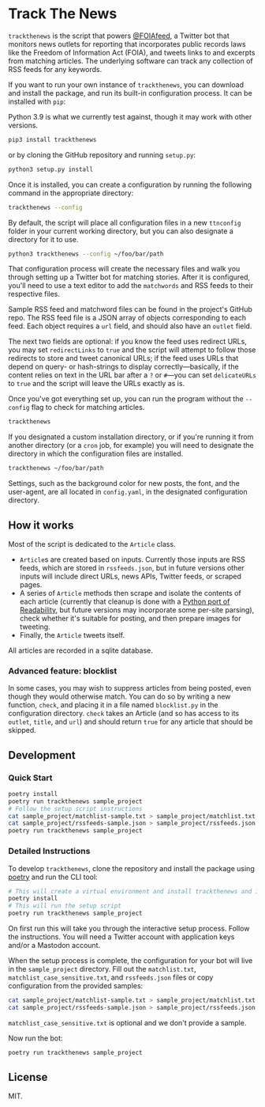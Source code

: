# Track The News

`trackthenews` is the script that powers [@FOIAfeed](https://twitter.com/foiafeed), a Twitter bot that monitors news outlets for reporting that incorporates public records laws like the Freedom of Information Act (FOIA), and tweets links to and excerpts from matching articles. The underlying software can track any collection of RSS feeds for any keywords.

If you want to run your own instance of `trackthenews`, you can download and install the package, and run its built-in configuration process. It can be installed with `pip`:

Python 3.9 is what we currently test against, though it may work with other versions.


```bash
pip3 install trackthenews
```

or by cloning the GitHub repository and running `setup.py`:

```bash
python3 setup.py install
```

Once it is installed, you can create a configuration by running the following command in the appropriate directory:

```bash
trackthenews --config
```

By default, the script will place all configuration files in a new `ttnconfig` folder in your current working directory, but you can also designate a directory for it to use.

```bash
python3 trackthenews --config ~/foo/bar/path
```

That configuration process will create the necessary files and walk you through setting up a Twitter bot for matching stories. After it is configured, you'll need to use a text editor to add the `matchwords` and RSS feeds to their respective files.

Sample RSS feed and matchword files can be found in the project's GitHub repo. The RSS feed file is a JSON array of objects corresponding to each feed. Each object requires a `url` field, and should also have an `outlet` field.

The next two fields are optional: if you know the feed uses redirect URLs, you may set `redirectLinks` to `true` and the script will attempt to follow those redirects to store and tweet canonical URLs; if the feed uses URLs that depend on query- or hash-strings to display correctly—basically, if the content relies on text in the URL bar after a `?` or `#`—you can set `delicateURLs` to `true` and the script will leave the URLs exactly as is.

Once you've got everything set up, you can run the program without the `--config` flag to check for matching articles.

```bash
trackthenews
```

If you designated a custom installation directory, or if you're running it from another directory (or a `cron` job, for example) you will need to designate the directory in which the configuration files are installed.

```bash
trackthenews ~/foo/bar/path
```

Settings, such as the background color for new posts, the font, and the user-agent, are all located in `config.yaml`, in the designated configuration directory. 

## How it works

Most of the script is dedicated to the `Article` class.
* `Article`s are created based on inputs. Currently those inputs are RSS feeds, which are stored in `rssfeeds.json`, but in future versions other inputs will include direct URLs, news APIs, Twitter feeds, or scraped pages.
* A series of `Article` methods then scrape and isolate the contents of each article (currently that cleanup is done with a [Python port of Readability](https://github.com/buriy/python-readability), but future versions may incorporate some per-site parsing), check whether it's suitable for posting, and then prepare images for tweeting.
* Finally, the `Article` tweets itself.

All articles are recorded in a sqlite database.

### Advanced feature: blocklist

In some cases, you may wish to suppress articles from being posted, even though they would otherwise match. You can do so by writing a new function, `check`, and placing it in a file named `blocklist.py` in the configuration directory. `check` takes an Article (and so has access to its `outlet`, `title`, and `url`) and should return `true` for any article that should be skipped.

## Development

### Quick Start

```bash
poetry install
poetry run trackthenews sample_project
# Follow the setup script instructions
cat sample_project/matchlist-sample.txt > sample_project/matchlist.txt
cat sample_project/rssfeeds-sample.json > sample_project/rssfeeds.json
poetry run trackthenews sample_project
```

### Detailed Instructions

To develop `trackthenews`, clone the repository and install the package using [poetry][] and run the CLI tool:

```bash
# This will create a virtual environment and install trackthenews and its dependencies
poetry install
# This will run the setup script
poetry run trackthenews sample_project
```

On first run this will take you through the interactive setup process. Follow the instructions. You will need a Twitter account with application keys and/or a Mastodon account.

When the setup process is complete, the configuration for your bot will live in the `sample_project` directory. Fill out the `matchlist.txt`, `matchlist_case_sensitive.txt`, and `rssfeeds.json` files or copy configuration from the provided samples:

```bash
cat sample_project/matchlist-sample.txt > sample_project/matchlist.txt
cat sample_project/rssfeeds-sample.json > sample_project/rssfeeds.json
```

`matchlist_case_sensitive.txt` is optional and we don't provide a sample.

Now run the bot:

```bash
poetry run trackthenews sample_project
```

[poetry]: https://python-poetry.org/

## License

MIT.
